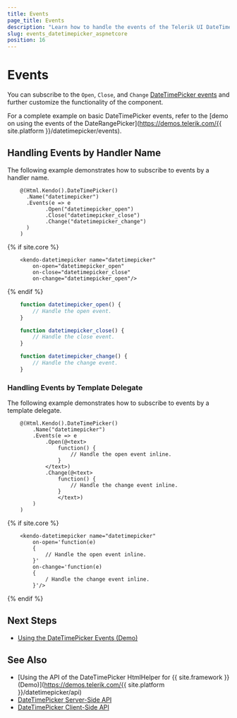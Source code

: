 ```yaml
---
title: Events
page_title: Events
description: "Learn how to handle the events of the Telerik UI DateTimePicker component for {{ site.framework }}."
slug: events_datetimepicker_aspnetcore
position: 16
---
```


# Events

You can subscribe to the `Open`, `Close`, and `Change` [DateTimePicker events](/api/kendo.mvc.ui.fluent/datetimepickereventbuilder) and further customize the functionality of the component.

For a complete example on basic DateTimePicker events, refer to the [demo on using the events of the DateRangePicker](https://demos.telerik.com/{{ site.platform }}/datetimepicker/events).

## Handling Events by Handler Name

The following example demonstrates how to subscribe to events by a handler name.

```HtmlHelper
    @(Html.Kendo().DateTimePicker()
      .Name("datetimepicker")
      .Events(e => e
            .Open("datetimepicker_open")
            .Close("datetimepicker_close")
            .Change("datetimepicker_change")
      )
    )
```
{% if site.core %}
```TagHelper
    <kendo-datetimepicker name="datetimepicker"
        on-open="datetimepicker_open"
        on-close="datetimepicker_close"
        on-change="datetimepicker_open"/>
```
{% endif %}
```JavaScript
    function datetimepicker_open() {
        // Handle the open event.
    }

    function datetimepicker_close() {
        // Handle the close event.
    }

    function datetimepicker_change() {
        // Handle the change event.
    }

```

### Handling Events by Template Delegate

The following example demonstrates how to subscribe to events by a template delegate.

```HtmlHelper
    @(Html.Kendo().DateTimePicker()
        .Name("datetimepicker")
        .Events(e => e
            .Open(@<text>
                function() {
                    // Handle the open event inline.
                }
            </text>)
            .Change(@<text>
                function() {
                    // Handle the change event inline.
                }
                </text>)
        )
    )
```
{% if site.core %}
```TagHelper
    <kendo-datetimepicker name="datetimepicker"
        on-open='function(e)
        {
            // Handle the open event inline.
        }'
        on-change='function(e)
        {
            / Handle the change event inline.
        }'/>
```
{% endif %}

## Next Steps

* [Using the DateTimePicker Events (Demo)](https://demos.telerik.com/aspnet-core/datetimepicker/events)

## See Also

* [Using the API of the DateTimePicker HtmlHelper for {{ site.framework }} (Demo)](https://demos.telerik.com/{{ site.platform }}/datetimepicker/api)
* [DateTimePicker Server-Side API](/api/datetimepicker)
* [DateTimePicker Client-Side API](https://docs.telerik.com/kendo-ui/api/javascript/ui/datetimepicker)
